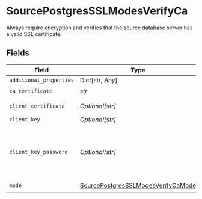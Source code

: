 # SourcePostgresSSLModesVerifyCa

Always require encryption and verifies that the source database server has a valid SSL certificate.


## Fields

| Field                                                                                           | Type                                                                                            | Required                                                                                        | Description                                                                                     |
| ----------------------------------------------------------------------------------------------- | ----------------------------------------------------------------------------------------------- | ----------------------------------------------------------------------------------------------- | ----------------------------------------------------------------------------------------------- |
| `additional_properties`                                                                         | Dict[str, *Any*]                                                                                | :heavy_minus_sign:                                                                              | N/A                                                                                             |
| `ca_certificate`                                                                                | *str*                                                                                           | :heavy_check_mark:                                                                              | CA certificate                                                                                  |
| `client_certificate`                                                                            | *Optional[str]*                                                                                 | :heavy_minus_sign:                                                                              | Client certificate                                                                              |
| `client_key`                                                                                    | *Optional[str]*                                                                                 | :heavy_minus_sign:                                                                              | Client key                                                                                      |
| `client_key_password`                                                                           | *Optional[str]*                                                                                 | :heavy_minus_sign:                                                                              | Password for keystorage. If you do not add it - the password will be generated automatically.   |
| `mode`                                                                                          | [SourcePostgresSSLModesVerifyCaMode](../../models/shared/sourcepostgressslmodesverifycamode.md) | :heavy_check_mark:                                                                              | N/A                                                                                             |
